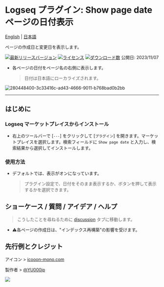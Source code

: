 # Logseq プラグイン: Show page date ページの日付表示

[English](https://github.com/YU000jp/logseq-plugin-show-page-date) | [日本語](https://github.com/YU000jp/logseq-plugin-show-page-date/blob/main/readme.ja.md)

ページの作成日と変更日を表示します。

[![最新リリースバージョン](https://img.shields.io/github/v/release/YU000jp/logseq-plugin-show-page-date)](https://github.com/YU000jp/logseq-plugin-show-page-date/releases)
[![ライセンス](https://img.shields.io/github/license/YU000jp/logseq-plugin-show-page-date?color=blue)](https://github.com/YU000jp/logseq-plugin-show-page-date/LICENSE)
[![ダウンロード数](https://img.shields.io/github/downloads/YU000jp/logseq-plugin-show-page-date/total.svg)](https://github.com/YU000jp/logseq-plugin-show-page-date/releases)
公開日: 2023/11/07

- 各ページの日付をページ名の右側に表示します。
   > 日付は日本語にローカライズされます。

![280448400-3c33416c-ad43-4666-9011-b768bad0b2bb](https://github.com/YU000jp/logseq-plugin-show-page-date/assets/111847207/58e28654-3f45-4fd0-bcdf-3a76a87a41ad)

---

## はじめに

### Logseq マーケットプレイスからインストール

- 右上のツールバーで [`---`] をクリックして [`プラグイン`] を開きます。マーケットプレイスを選択します。検索フィールドに `Show page date` と入力し、検索結果から選択してインストールします。

### 使用方法

- デフォルトでは、表示がオンになっています。
   > プラグイン設定で、日付をそのまま表示するか、ボタンを押して表示するかを選択できます。

## ショーケース / 質問 / アイデア / ヘルプ

> こうしたことを尋ねるために [discussion](https://github.com/YU000jp/logseq-plugin-show-page-date/discussions) タブに移動します。

- ⚠️各ページの作成日は、"インデックス再構築"の影響を受けます。

## 先行例とクレジット

アイコン > [icooon-mono.com](https://icooon-mono.com/12577-%e3%82%ab%e3%83%ac%e3%83%b3%e3%83%80%e3%83%bc%e3%81%ae%e3%83%95%e3%83%aa%e3%83%bc%e3%82%a2%e3%82%a4%e3%82%b3%e3%83%b330/)

製作者 > [@YU000jp](https://github.com/YU000jp)

<a href="https://www.buymeacoffee.com/yu000japan"><img src="https://img.buymeacoffee.com/button-api/?text=Buy me a pizza&emoji=🍕&slug=yu000japan&button_colour=FFDD00&font_colour=000000&font_family=Poppins&outline_colour=000000&coffee_colour=ffffff" /></a>
